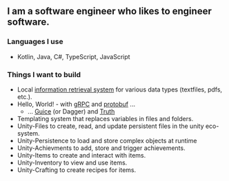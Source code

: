 ## I am a software engineer who likes to engineer software.

### Languages I use

- Kotlin, Java, C#, TypeScript, JavaScript

### Things I want to build

- Local [information retrieval system](https://github.com/yanicksenn/mini-retrieval) for various data types (textfiles, pdfs, etc.).
- Hello, World! - with [gRPC](https://github.com/grpc/grpc) and [protobuf](https://github.com/protocolbuffers/protobuf) ...
  - ... [Guice](https://github.com/google/guice) (or Dagger) and [Truth](https://github.com/google/truth)
- Templating system that replaces variables in files and folders.
- Unity-Files to create, read, and update persistent files in the unity eco-system.
- Unity-Persistence to load and store complex objects at runtime
- Unity-Achievments to add, store and trigger achievements.
- Unity-Items to create and interact with items.
- Unity-Inventory to view and use items.
- Unity-Crafting to create recipes for items.



<!---
yanicksenn/yanicksenn is a ✨ special ✨ repository because its `README.md` (this file) appears on your GitHub profile.
You can click the Preview link to take a look at your changes.
--->
